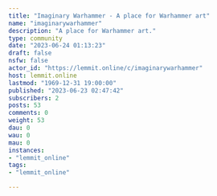 ```yaml
---
title: "Imaginary Warhammer - A place for Warhammer art" 
name: "imaginarywarhammer"
description: "A place for Warhammer art."
type: community
date: "2023-06-24 01:13:23"
draft: false
nsfw: false
actor_id: "https://lemmit.online/c/imaginarywarhammer"
host: lemmit.online
lastmod: "1969-12-31 19:00:00"
published: "2023-06-23 02:47:42"
subscribers: 2
posts: 53
comments: 0
weight: 53
dau: 0
wau: 0
mau: 0
instances:
- "lemmit_online"
tags: 
- "lemmit_online"

---
```

